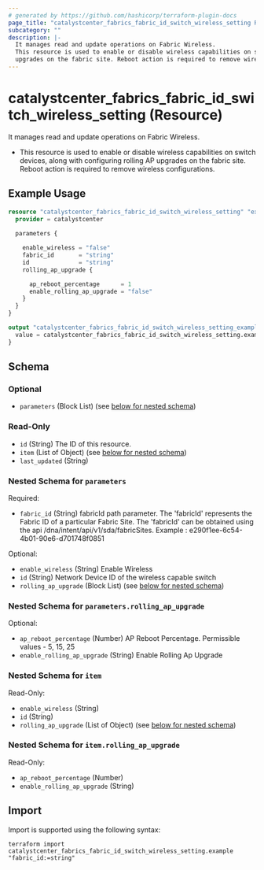 ```yaml
---
# generated by https://github.com/hashicorp/terraform-plugin-docs
page_title: "catalystcenter_fabrics_fabric_id_switch_wireless_setting Resource - terraform-provider-catalystcenter"
subcategory: ""
description: |-
  It manages read and update operations on Fabric Wireless.
  This resource is used to enable or disable wireless capabilities on switch devices, along with configuring rolling AP
  upgrades on the fabric site. Reboot action is required to remove wireless configurations.
---
```


# catalystcenter_fabrics_fabric_id_switch_wireless_setting (Resource)

It manages read and update operations on Fabric Wireless.

- This resource is used to enable or disable wireless capabilities on switch devices, along with configuring rolling AP
upgrades on the fabric site. Reboot action is required to remove wireless configurations.

## Example Usage

```terraform
resource "catalystcenter_fabrics_fabric_id_switch_wireless_setting" "example" {
  provider = catalystcenter
 
  parameters {

    enable_wireless = "false"
    fabric_id       = "string"
    id              = "string"
    rolling_ap_upgrade {

      ap_reboot_percentage      = 1
      enable_rolling_ap_upgrade = "false"
    }
  }
}

output "catalystcenter_fabrics_fabric_id_switch_wireless_setting_example" {
  value = catalystcenter_fabrics_fabric_id_switch_wireless_setting.example
}
```

<!-- schema generated by tfplugindocs -->
## Schema

### Optional

- `parameters` (Block List) (see [below for nested schema](#nestedblock--parameters))

### Read-Only

- `id` (String) The ID of this resource.
- `item` (List of Object) (see [below for nested schema](#nestedatt--item))
- `last_updated` (String)

<a id="nestedblock--parameters"></a>
### Nested Schema for `parameters`

Required:

- `fabric_id` (String) fabricId path parameter. The 'fabricId' represents the Fabric ID of a particular Fabric Site. The 'fabricId' can be obtained using the api /dna/intent/api/v1/sda/fabricSites.  Example : e290f1ee-6c54-4b01-90e6-d701748f0851

Optional:

- `enable_wireless` (String) Enable Wireless
- `id` (String) Network Device ID of the wireless capable switch
- `rolling_ap_upgrade` (Block List) (see [below for nested schema](#nestedblock--parameters--rolling_ap_upgrade))

<a id="nestedblock--parameters--rolling_ap_upgrade"></a>
### Nested Schema for `parameters.rolling_ap_upgrade`

Optional:

- `ap_reboot_percentage` (Number) AP Reboot Percentage. Permissible values - 5, 15, 25
- `enable_rolling_ap_upgrade` (String) Enable Rolling Ap Upgrade



<a id="nestedatt--item"></a>
### Nested Schema for `item`

Read-Only:

- `enable_wireless` (String)
- `id` (String)
- `rolling_ap_upgrade` (List of Object) (see [below for nested schema](#nestedobjatt--item--rolling_ap_upgrade))

<a id="nestedobjatt--item--rolling_ap_upgrade"></a>
### Nested Schema for `item.rolling_ap_upgrade`

Read-Only:

- `ap_reboot_percentage` (Number)
- `enable_rolling_ap_upgrade` (String)

## Import

Import is supported using the following syntax:

```shell
terraform import catalystcenter_fabrics_fabric_id_switch_wireless_setting.example "fabric_id:=string"
```
